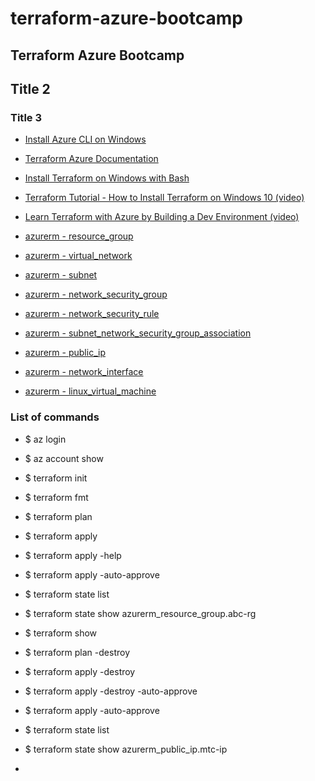 # terraform-azure-bootcamp

## Terraform Azure Bootcamp

## Title 2

### Title 3
* [Install Azure CLI on Windows](https://learn.microsoft.com/en-us/cli/azure/install-azure-cli-windows?tabs=azure-cli)
* [Terraform Azure Documentation](https://registry.terraform.io/providers/hashicorp/azurerm/latest/docs)
* [Install Terraform on Windows with Bash](https://learn.microsoft.com/en-us/azure/developer/terraform/get-started-windows-bash?tabs=bash)
* [Terraform Tutorial - How to Install Terraform on Windows 10 (video)](https://www.youtube.com/watch?v=ljYzclmsvF4&ab_channel=CloudGuru)
* [Learn Terraform with Azure by Building a Dev Environment (video)](https://www.youtube.com/watch?v=V53AHWun17s&ab_channel=freeCodeCamp.org)

* [azurerm - resource_group](https://registry.terraform.io/providers/hashicorp/azurerm/latest/docs/resources/resource_group)
* [azurerm - virtual_network](https://registry.terraform.io/providers/hashicorp/azurerm/latest/docs/resources/virtual_network)
* [azurerm - subnet](https://registry.terraform.io/providers/hashicorp/azurerm/latest/docs/resources/subnet)
* [azurerm - network_security_group](https://registry.terraform.io/providers/hashicorp/azurerm/latest/docs/resources/network_security_group)
* [azurerm - network_security_rule](https://registry.terraform.io/providers/hashicorp/azurerm/latest/docs/resources/network_security_rule)
* [azurerm - subnet_network_security_group_association](https://registry.terraform.io/providers/hashicorp/azurerm/latest/docs/resources/subnet_network_security_group_association)
* [azurerm - public_ip](https://registry.terraform.io/providers/hashicorp/azurerm/latest/docs/resources/public_ip)
* [azurerm - network_interface](https://registry.terraform.io/providers/hashicorp/azurerm/latest/docs/resources/network_interface)
* [azurerm - linux_virtual_machine](https://registry.terraform.io/providers/hashicorp/azurerm/latest/docs/resources/linux_virtual_machine)



### List of commands

  - $ az login
  - $ az account show
  - $ terraform init
  - $ terraform fmt
  - $ terraform plan
  - $ terraform apply
  - $ terraform apply -help
  - $ terraform apply -auto-approve
  - $ terraform state list
  - $ terraform state show azurerm_resource_group.abc-rg
  - $ terraform show
  - $ terraform plan -destroy
  - $ terraform apply -destroy 
  - $ terraform apply -destroy -auto-approve

  - $ terraform apply -auto-approve
  - $ terraform state list
  - $ terraform state show azurerm_public_ip.mtc-ip
  - 





